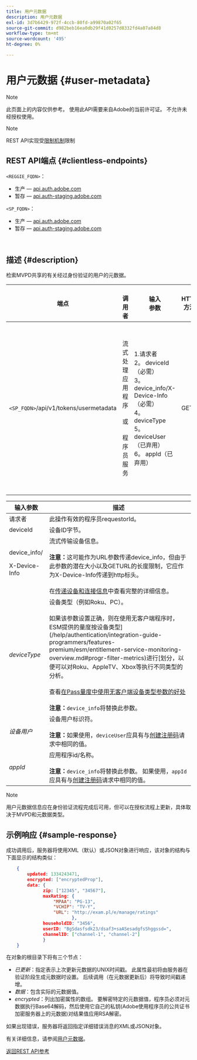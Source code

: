```yaml
---
title: 用户元数据
description: 用户元数据
exl-id: 3d7b6429-972f-4ccb-80fd-a99870a02f65
source-git-commit: d982beb16ea0db29f41d0257d8332fd4a07a84d8
workflow-type: tm+mt
source-wordcount: '495'
ht-degree: 0%

---
```


# 用户元数据 {#user-metadata}

>[!NOTE]
>
>此页面上的内容仅供参考。 使用此API需要来自Adobe的当前许可证。 不允许未经授权使用。

>[!NOTE]
>
> REST API实现受[限制机制](/help/authentication/integration-guide-programmers/throttling-mechanism.md)限制

## REST API端点 {#clientless-endpoints}

`<REGGIE_FQDN>`：

* 生产 — [api.auth.adobe.com](http://api.auth.adobe.com/)
* 暂存 — [api.auth-staging.adobe.com](http://api.auth-staging.adobe.com/)

`<SP_FQDN>`：

* 生产 — [api.auth.adobe.com](http://api.auth.adobe.com/)
* 暂存 — [api.auth-staging.adobe.com](http://api.auth-staging.adobe.com/)

</br>

## 描述 {#description}

检索MVPD共享的有关经过身份验证的用户的元数据。


| 端点 | </br>调用者 | 输入   </br>参数 | HTTP </br>方法 | 响应 | HTTP </br>响应 |
| --- | --- | --- | --- | --- | --- |
| `<SP_FQDN>`/api/v1/tokens/usermetadata | 流式处理应用程序</br></br>或</br></br>程序员服务 | 1.请求者</br>2。  deviceId （必需）</br>3。  device_info/X-Device-Info （必需）</br>4。  deviceType</br>5。  deviceUser（已弃用）</br>6。  appId（已弃用） | GET | XML或JSON，其中包含用户元数据或错误详细信息（如果失败）。 | 200 — 成功<p>404 — 未找到元数据<p>412 — 无效的AuthN令牌（例如，过期的令牌） |


| 输入参数 | 描述 |
|------------------------------|-----------------------------------------------------------------------------------------------------------------------------------------------------------------------------------------------------------------------------------------------------------------------------------------------------------------------------------------------------------------------------------------------------------------------------------------------------------------------------------------------------------------------------------------------------------------------------------------------------------------------------------------------------------------|
| 请求者 | 此操作有效的程序员requestorId。 |
| deviceId | 设备ID字节。 |
| device_info/<p>X-Device-Info | 流式传输设备信息。</br></br> **注意：**&#x200B;这可能作为URL参数传递device_info，但由于此参数的潜在大小以及GETURL的长度限制，它应作为X-Device-Info传递到http标头。 </br></br>在[传递设备和连接信息](/help/authentication/integration-guide-programmers/passing-client-information-device-connection-and-application.md)中查看完整的详细信息。 |
| _deviceType_ | 设备类型（例如Roku、PC）。</br></br>如果该参数设置正确，则在使用无客户端程序时，ESM提供的量度按设备类型](/help/authentication/integration-guide-programmers/features-premium/esm/entitlement-service-monitoring-overview.md#progr-filter-metrics)进行[划分，以便可以对Roku、AppleTV、Xbox等执行不同类型的分析。</br></br>查看[在Pass量度中使用无客户端设备类型参数的好处](/help/authentication/notes-technical/benefits-of-using-the-clientless-devicetype-parameter-in-pass-metrics.md) </br></br> **注意：**`device_info`将替换此参数。 |
| _设备用户_ | 设备用户标识符。</br></br> **注意：**&#x200B;如果使用，`deviceUser`应具有与[创建注册码](/help/authentication/integration-guide-programmers/legacy/rest-api-v1/apis/registration-code-request.md)请求中相同的值。 |
| _appId_ | 应用程序id/名称。</br></br> **注意：**`device_info`将替换此参数。 如果使用，`appId`应具有与[创建注册码](/help/authentication/integration-guide-programmers/legacy/rest-api-v1/apis/registration-code-request.md)请求中相同的值。 |

>[!NOTE]
> 
>用户元数据信息应在身份验证流程完成后可用，但可以在授权流程上更新，具体取决于MVPD和元数据类型。




## 示例响应 {#sample-response}

成功调用后，服务器将使用XML（默认）或JSON对象进行响应，该对象的结构与下面显示的结构类似：


```JSON
    {
        updated: 1334243471,
        encrypted: ["encryptedProp"],
        data: {
              zip: ["12345", "34567"],
              maxRating: { 
                  "MPAA": "PG-13",
                  "VCHIP": "TV-Y", 
                  "URL": "http://exam.pl/e/manage/ratings"
                         },
              householdID: "3456",
              userID: "BgSdasfsdk23/dsaf3+saASesadgfsShggssd=",
              channelID: ["channel-1", "channel-2"]
              }
    }
```

在对象的根目录下将有三个节点：

* *已更新*：指定表示上次更新元数据的UNIX时间戳。 此属性最初将由服务器在验证阶段生成元数据时设置。 后续调用（在元数据更新后）将导致时间戳递增。
* *数据*：包含实际的元数据值。
* *encrypted*：列出加密属性的数组。 要解密特定的元数据值，程序员必须对元数据执行Base64解码，然后使用它自己的私钥(Adobe使用程序员的公共证书加密服务器上的元数据)对结果值应用RSA解密。

如果出现错误，服务器将返回指定详细错误消息的XML或JSON对象。

有关详细信息，请参阅[用户元数据](/help/authentication/integration-guide-programmers/features-standard/entitlements/user-metadata-feature.md)。

[返回REST API参考](/help/authentication/integration-guide-programmers/legacy/rest-api-v1/rest-api-reference.md)
